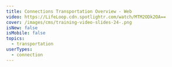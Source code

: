 ```yaml
---
title: Connections Transportation Overview - Web
video: https://LifeLoop.cdn.spotlightr.com/watch/MTM2ODk2OA==
cover: /images/cms/training-video-slides-24-.png
isNew: false
isMobile: false
topics:
  - transportation
userTypes:
  - connection
---
```

